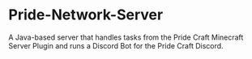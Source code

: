 # Pride-Network-Server

A Java-based server that handles tasks from the Pride Craft Minecraft Server Plugin and runs a Discord Bot for the Pride Craft Discord.